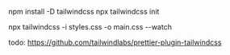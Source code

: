 npm install -D tailwindcss
npx tailwindcss init

npx tailwindcss -i styles.css -o main.css --watch

todo: https://github.com/tailwindlabs/prettier-plugin-tailwindcss